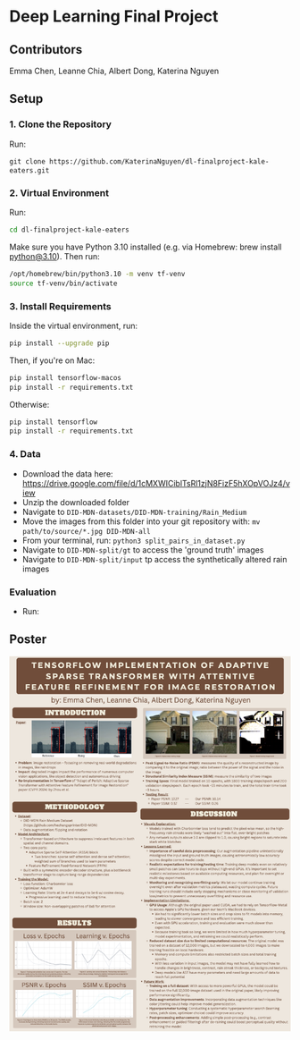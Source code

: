 # Deep Learning Final Project

## Contributors

Emma Chen, Leanne Chia, Albert Dong, Katerina Nguyen

## Setup

### 1. Clone the Repository

Run:

```
git clone https://github.com/KaterinaNguyen/dl-finalproject-kale-eaters.git
```

### 2. Virtual Environment

Run:

```zsh
cd dl-finalproject-kale-eaters
```

Make sure you have Python 3.10 installed (e.g. via Homebrew: brew install python@3.10). Then run:

```zsh
/opt/homebrew/bin/python3.10 -m venv tf-venv
source tf-venv/bin/activate
```

### 3. Install Requirements

Inside the virtual environment, run:

```zsh
pip install --upgrade pip
```

Then, if you're on Mac:

```zsh
pip install tensorflow-macos
pip install -r requirements.txt
```

Otherwise:

```zsh
pip install tensorflow
pip install -r requirements.txt
```

### 4. Data

- Download the data here: https://drive.google.com/file/d/1cMXWICiblTsRl1zjN8FizF5hXOpVOJz4/view
- Unzip the downloaded folder
- Navigate to `DID-MDN-datasets/DID-MDN-training/Rain_Medium`
- Move the images from this folder into your git repository with: `mv path/to/source/*.jpg DID-MDN-all`
- From your terminal, run: `python3 split_pairs_in_dataset.py`
- Navigate to `DID-MDN-split/gt` to access the 'ground truth' images
- Navigate to `DID-MDN-split/input` tp access the synthetically altered rain images

### Evaluation

- Run:

## Poster

![Poster](poster.png)
